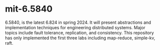 # mit-6.5840
6.5840, is the latest 6.824 in spring 2024. 
It will present abstractions and implementation techniques for engineering distributed systems. 
Major topics include fault tolerance, replication, and consistency. 
This repository has only implemented the first three labs including map-reduce, simple-kv, raft.

